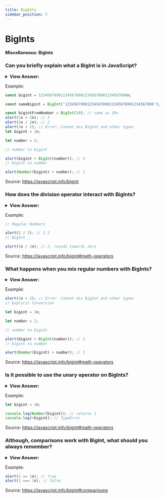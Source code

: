 ```yaml
---
title: BigInts
sidebar_position: 5
---
```


# BigInts

**Miscellaneous: BigInts**

<head>
  <title>BigInts - JavaScript Interview Questions & Answers</title>
  <meta charSet="utf-8" />
</head>

### Can you briefly explain what a BigInt is in JavaScript?

<details>
  <summary><strong>View Answer:</strong></summary>
  <div>
  <div><strong>Interview Response:</strong> BigInt is a special numeric type that provides support for integers of arbitrary length. A bigint is created by appending n to the end of an integer literal or by calling the function BigInt that creates bigints from strings, numbers etc.</div><br />
  <div><strong>Technical Response:</strong> BigInt is a special numeric type that provides support for integers of arbitrary length. A bigint is created by appending n to the end of an integer literal or by calling the function BigInt that creates bigints from strings, numbers etc. BigInt can mostly be used like a regular number. All operations on bigints return bigints. BigInts cannot be mixed with regular numbers. We should explicitly convert them if needed: using either BigInt() or Number(). The conversion operations are always silent, never give errors, but if the bigint is too huge and will not fit the number type, then extra bits will be cut off, so we should be careful doing such conversion.
  </div>
  </div>
</details>

Example:

```js
const bigint = 1234567890123456789012345678901234567890n;

const sameBigint = BigInt('1234567890123456789012345678901234567890');

const bigintFromNumber = BigInt(10); // same as 10n
alert(1n + 2n); // 3
alert(5n / 2n); // 2
alert(1n + 2); // Error: Cannot mix BigInt and other types
let bigint = 1n;

let number = 2;

// number to bigint

alert(bigint + BigInt(number)); // 3
// bigint to number

alert(Number(bigint) + number); // 3
```

Source: <https://javascript.info/bigint>

### How does the division operator interact with BigInts?

<details>
  <summary><strong>View Answer:</strong></summary>
  <div>
  <div><strong>Interview Response:</strong> When BigInts are used with the division operator it will round the BigInt towards zero. All operations on bigints return bigints.
</div>
  </div>
</details>

Example:

```js
// Regular Numbers

alert(5 / 2); // 2.5
// BigInt

alert(5n / 2n); // 2, rounds towards zero
```

Source: <https://javascript.info/bigint#math-operators>

### What happens when you mix regular numbers with BigInts?

<details>
  <summary><strong>View Answer:</strong></summary>
  <div>
  <div><strong>Interview Response:</strong> BigInts and regular numbers should never be mixed in mathematical operations, it will result in an error. We should explicitly convert them if needed: using either BigInt() or Number().
</div>
  </div>
</details>

Example:

```js
alert(1n + 2); // Error: Cannot mix BigInt and other types
// Explicit Conversion

let bigint = 1n;

let number = 2;

// number to bigint

alert(bigint + BigInt(number)); // 3
// bigint to number

alert(Number(bigint) + number); // 3
```

Source: <https://javascript.info/bigint#math-operators>

### Is it possible to use the unary operator on BigInts?

<details>
  <summary><strong>View Answer:</strong></summary>
  <div>
  <div><strong>Interview Response:</strong> No, we should use Number() to convert a bigint to a number.
</div>
  </div>
</details>

Example:

```js
let bigint = 1n;

console.log(Number(bigint)); // returns 1
console.log(+bigint); // TypeError
```

Source: <https://javascript.info/bigint#math-operators>

### Although, comparisons work with BigInt, what should you always remember?

<details>
  <summary><strong>View Answer:</strong></summary>
  <div>
  <div><strong>Interview Response:</strong> Comparisons, such as (&#8249; &#8250;) work with bigints and numbers without issue, but as numbers and bigints belong to different types, they can be equal ==, but not strictly equal === each other.
</div>
  </div>
</details>

Example:

```js
alert(1 == 1n); // true
alert(1 === 1n); // false
```

Source: <https://javascript.info/bigint#comparisons>

